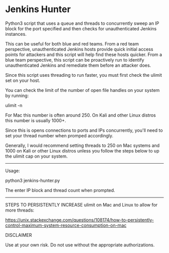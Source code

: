 # Jenkins Hunter

Python3 script that uses a queue and threads to concurrently sweep an IP block for the port specified and then checks for unauthenticated Jenkins instances.

This can be useful for both blue and red teams. From a red team perspective, unauthenticated Jenkins hosts provide quick initial access points for attackers and this script will help find these hosts quicker. From a blue team perspective, this script can be proactively run to identify unauthenticated Jenkins and remediate them before an attacker does.

Since this script uses threading to run faster, you must first check the ulimit set on your host.

You can check the limit of the number of open file handles on your system by running:

ulimit -n

For Mac this number is often around 250. On Kali and other Linux distros this number is usually 1000+.

Since this is opens connections to ports and IPs concurrently, you'll need to set your thread number when promped accordingly.

Generally, I would recommend setting threads to 250 on Mac systems and 1000 on Kali or other Linux distros unless you follow the steps below to up the ulimit cap on your system.

----------------------------------------

Usage:

python3 jenkins-hunter.py

The enter IP block and thread count when prompted.

-----------------------------------------

STEPS TO PERSISTENTLY INCREASE ulimit on Mac and Linux to allow for more threads:

https://unix.stackexchange.com/questions/108174/how-to-persistently-control-maximum-system-resource-consumption-on-mac

DISCLAIMER

Use at your own risk. Do not use without the appropriate authorizations.
